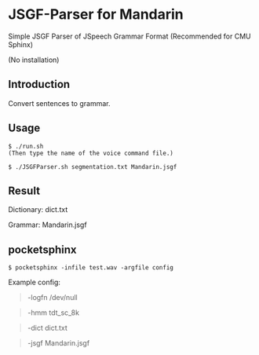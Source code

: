 JSGF-Parser for Mandarin
========================

Simple JSGF Parser of JSpeech Grammar Format (Recommended for CMU Sphinx)

(No installation)


Introduction
------------

Convert sentences to grammar.


Usage
-----

    $ ./run.sh
    (Then type the name of the voice command file.)

    $ ./JSGFParser.sh segmentation.txt Mandarin.jsgf


Result
------

Dictionary: dict.txt

Grammar:    Mandarin.jsgf


pocketsphinx
------------

    $ pocketsphinx -infile test.wav -argfile config

Example config:
> -logfn /dev/null

> -hmm   tdt_sc_8k

> -dict  dict.txt

> -jsgf  Mandarin.jsgf
